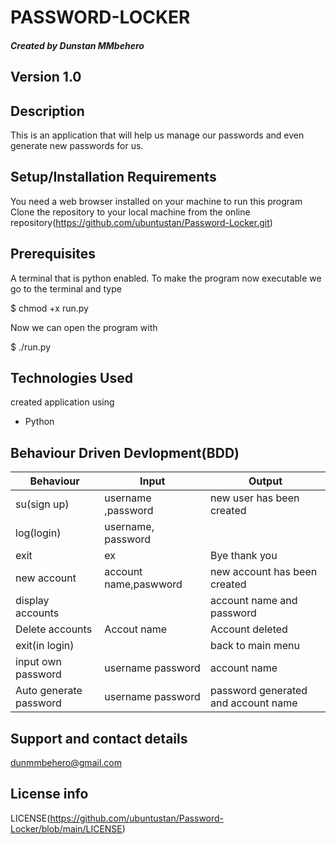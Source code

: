 # PASSWORD-LOCKER
 

#### _Created by Dunstan MMbehero_

##  Version 1.0

## Description

This is an application that will help us manage our passwords and even generate new passwords for us.

## Setup/Installation Requirements

You need a web browser installed on your machine to run this program
Clone the repository to your local machine from the online repository(https://github.com/ubuntustan/Password-Locker.git)

## Prerequisites

A terminal that is python enabled.
To make the program now executable we go to the terminal and type

\$ chmod +x run.py

Now we can open the program with

\$ ./run.py

## Technologies Used

created application using

- Python

## Behaviour Driven Devlopment(BDD)

| Behaviour              | Input                 | Output                              |
| ---------------------- | --------------------- | ----------------------------------- |
| su(sign up)            | username ,password    | new user has been created           |
| log(login)             | username, password    |                                     |
| exit                   | ex                    | Bye thank you                       |
| new account            | account name,paswword | new account has been created         |
| display accounts       |                       | account name and password           |
| Delete accounts        | Accout name           | Account deleted                     |
| exit(in login)         |                       | back to main menu                   |
| input own password     | username password     | account name                        |
| Auto generate password | username password     | password generated and account name |

## Support and contact details

 dunmmbehero@gmail.com


## License info

LICENSE(https://github.com/ubuntustan/Password-Locker/blob/main/LICENSE)



